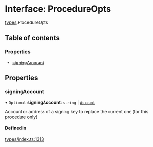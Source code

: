 # Interface: ProcedureOpts

[types](../wiki/types).ProcedureOpts

## Table of contents

### Properties

- [signingAccount](../wiki/types.ProcedureOpts#signingaccount)

## Properties

### signingAccount

• `Optional` **signingAccount**: `string` \| [`Account`](../wiki/api.entities.Account.Account)

Account or address of a signing key to replace the current one (for this procedure only)

#### Defined in

[types/index.ts:1313](https://github.com/PolymathNetwork/polymesh-sdk/blob/299ce247/src/types/index.ts#L1313)
